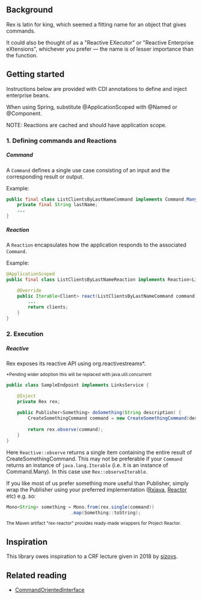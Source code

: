 ## Background
Rex is latin for king, which seemed a fitting name for an object that gives commands. 

It could also be thought of as a "Reactive EXecutor" or "Reactive Enterprise eXtensions", whichever you prefer — the name is of lesser importance than the function.

## Getting started
Instructions below are provided with CDI annotations to define and inject enterprise beans. 

When using Spring, substitute @ApplicationScoped with @Named or @Component.

NOTE: Reactions are cached and should have application scope.

### 1. Defining commands and Reactions
##### Command
A `Command` defines a single use case consisting of an input and the corresponding result or output.

Example:
```java
public final class ListClientsByLastNameCommand implements Command.Many<Client> {
    private final String lastName;
    ...
}
```
 
##### Reaction
A `Reaction` encapsulates how the application responds to the associated `Command`. 

Example:
```java
@ApplicationScoped
public final class ListClientsByLastNameReaction implements Reaction<ListClientsByLastNameCommand, Iterable<Client>> {

    @Override
    public Iterable<Client> react(ListClientsByLastNameCommand command) {
        ...
        return clients;
    }
}
```

### 2. Execution
##### Reactive
Rex exposes its reactive API using org.reactivestreams\*. 

<sup>*Pending wider adoption this will be replaced with java.util.concurrent</sup>

```java
public class SampleEndpoint implements LinksService {

    @Inject
    private Rex rex;
    
    public Publisher<Something> doSomething(String description) {
        CreateSomethingCommand command = new CreateSomethingCommand(description);
        
        return rex.observe(command);
    }
}
```
Here `Reactive::observe` returns a single item containing the entire result of CreateSomethingCommand. This may not be preferable if your `Command` returns an instance of `java.lang.Iterable` (i.e. it is an instance of Command.Many). In this case use `Rex::observeIterable`.

If you like most of us prefer something more useful than Publisher, simply wrap the Publisher using your preferred implementation ([Rxjava](https://github.com/ReactiveX/RxJava), [Reactor](https://projectreactor.io) etc) e.g. so:

```java
Mono<String> something = Mono.from(rex.single(command))
                        .map(Something::toString);
```

<sup>The Maven artifact "rex-reactor" provides ready-made wrappers for Project Reactor.</sup>


## Inspiration
This library owes inspiration to a CRF lecture given in 2018 by [sizovs](https://github.com/sizovs).

## Related reading
 * [CommandOrientedInterface](https://martinfowler.com/bliki/CommandOrientedInterface.html)
